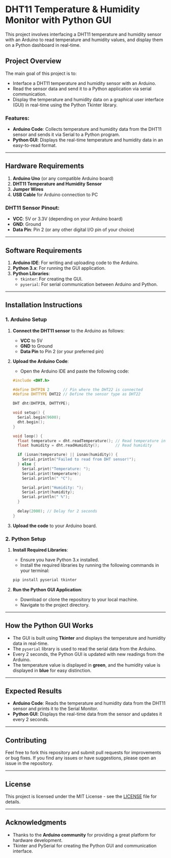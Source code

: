 # DHT11 Temperature & Humidity Monitor with Python GUI

This project involves interfacing a DHT11 temperature and humidity sensor with an Arduino to read temperature and humidity values, and display them on a Python dashboard in real-time.

## Project Overview

The main goal of this project is to:

- Interface a DHT11 temperature and humidity sensor with an Arduino.
- Read the sensor data and send it to a Python application via serial communication.
- Display the temperature and humidity data on a graphical user interface (GUI) in real-time using the Python Tkinter library.

### Features:

- **Arduino Code**: Collects temperature and humidity data from the DHT11 sensor and sends it via Serial to a Python program.
- **Python GUI**: Displays the real-time temperature and humidity data in an easy-to-read format.

---

## Hardware Requirements

1. **Arduino Uno** (or any compatible Arduino board)
2. **DHT11 Temperature and Humidity Sensor**
3. **Jumper Wires**
4. **USB Cable** for Arduino connection to PC

### DHT11 Sensor Pinout:

- **VCC**: 5V or 3.3V (depending on your Arduino board)
- **GND**: Ground
- **Data Pin**: Pin 2 (or any other digital I/O pin of your choice)

---

## Software Requirements

1. **Arduino IDE**: For writing and uploading code to the Arduino.
2. **Python 3.x**: For running the GUI application.
3. **Python Libraries**:
    - `tkinter`: For creating the GUI.
    - `pyserial`: For serial communication between Arduino and Python.

---

## Installation Instructions

### 1. Arduino Setup

1. **Connect the DHT11 sensor** to the Arduino as follows:
    - **VCC** to 5V
    - **GND** to Ground
    - **Data Pin** to Pin 2 (or your preferred pin)

2. **Upload the Arduino Code**:
    - Open the Arduino IDE and paste the following code:

    ```cpp
    #include <DHT.h>

    #define DHTPIN 2      // Pin where the DHT22 is connected
    #define DHTTYPE DHT22 // Define the sensor type as DHT22
    
    DHT dht(DHTPIN, DHTTYPE);
    
    void setup() {
      Serial.begin(9600);
      dht.begin();
    }
    
    void loop() {
      float temperature = dht.readTemperature(); // Read temperature in Celsius
      float humidity = dht.readHumidity();       // Read humidity
    
      if (isnan(temperature) || isnan(humidity)) {
        Serial.println("Failed to read from DHT sensor!");
      } else {
        Serial.print("Temperature: ");
        Serial.print(temperature);
        Serial.println(" °C");
    
        Serial.print("Humidity: ");
        Serial.print(humidity);
        Serial.println(" %");
      }
      
      delay(2000); // Delay for 2 seconds
    }

    ```

3. **Upload the code** to your Arduino board.

### 2. Python Setup

1. **Install Required Libraries**:
    - Ensure you have Python 3.x installed.
    - Install the required libraries by running the following commands in your terminal:

    ```bash
    pip install pyserial tkinter
    ```

2. **Run the Python GUI Application**:
    - Download or clone the repository to your local machine.
    - Navigate to the project directory.
    

---

## How the Python GUI Works

- The GUI is built using **Tkinter** and displays the temperature and humidity data in real-time.
- The `pyserial` library is used to read the serial data from the Arduino.
- Every 2 seconds, the Python GUI is updated with new readings from the Arduino.
- The temperature value is displayed in **green**, and the humidity value is displayed in **blue** for easy distinction.

---

## Expected Results

- **Arduino Code**: Reads the temperature and humidity data from the DHT11 sensor and prints it to the Serial Monitor.
- **Python GUI**: Displays the real-time data from the sensor and updates it every 2 seconds.

---

## Contributing

Feel free to fork this repository and submit pull requests for improvements or bug fixes. If you find any issues or have suggestions, please open an issue in the repository.

---

## License

This project is licensed under the MIT License - see the [LICENSE](LICENSE) file for details.

---

## Acknowledgments

- Thanks to the **Arduino community** for providing a great platform for hardware development.
- Tkinter and PySerial for creating the Python GUI and communication interface.


